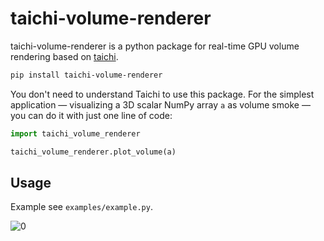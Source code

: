 # taichi-volume-renderer
taichi-volume-renderer is a python package for real-time GPU volume rendering based on [taichi](https://github.com/taichi-dev/taichi).

```bash
pip install taichi-volume-renderer
```

You don't need to understand Taichi to use this package. For the simplest application — visualizing a 3D scalar NumPy array `a` as volume smoke — you can do it with just one line of code:

```python
import taichi_volume_renderer

taichi_volume_renderer.plot_volume(a)
```

## Usage

Example see `examples/example.py`.

![0](/images/0.png)
